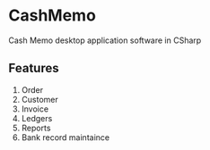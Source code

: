# CashMemo
Cash Memo desktop application software in CSharp

## Features

1. Order
2. Customer
3. Invoice
4. Ledgers
5. Reports
6. Bank record maintaince
